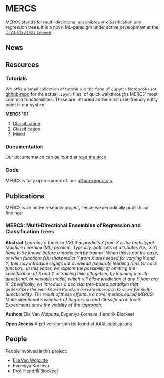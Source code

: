 # MERCS

MERCS stands for **m**ulti-directional **e**nsembles of **c**lassification and **r**egression tree**s**. It is a novel ML-paradigm under active development at the [DTAI-lab at KU Leuven](https://dtai.cs.kuleuven.be/).

## News


## Resources

### Tutorials

We offer a small collection of tutorials in the form of Jupyter Notebooks (cf. [github-repo](https://github.com/eliavw/mercs-v5/tree/master/note/tutorials) for the actual `.ipynb` files) of quick walkthroughs MERCS' most common functionalities. These are intended as the most user-friendly entry point to our system. 

**MERCS 101**
1. [Classification](tutorials/01_mercs_basics_classification.html)
2. [Classification](tutorials/02_mercs_basics_regression.html)
3. [Mixed](tutorials/03_mercs_basics_mixed.html)

### Documentation

Our documentation can be found at [read the docs](https://mercs.readthedocs.io/en/latest/#)

### Code

MERCS is fully open-source cf. our [github-repository](https://github.com/eliavw/mercs-v5/)

## Publications

MERCS is an active research project, hence we periodically publish our findings;

### MERCS: Multi-Directional Ensembles of Regression and Classification Trees

**Abstract**
*Learning a function f(X) that predicts Y from X is the archetypal Machine Learning (ML) problem. Typically, both sets of attributes (i.e., X,Y) have to be known before a model can be trained. When this is not the case, or when functions f(X) that predict Y from X are needed for varying X and Y, this may introduce significant overhead (separate learning runs for each function). In this paper, we explore the possibility of omitting the specification of X and Y at training time altogether, by learning a multi-directional, or versatile model, which will allow prediction of any Y from any X. Specifically, we introduce a decision tree-based paradigm that generalizes the well-known Random Forests approach to allow for multi-directionality. The result of these efforts is a novel method called MERCS: Multi-directional Ensembles of Regression and Classification treeS. Experiments show the viability of the approach.*

**Authors**
Elia Van Wolputte, Evgeniya Korneva, Hendrik Blockeel

**Open Access**
A pdf version can be found at [AAAI-publications](https://www.aaai.org/ocs/index.php/AAAI/AAAI18/paper/viewFile/16875/16735)

## People

People involved in this project:

* [Elia Van Wolputte](https://eliavw.github.io/)
* Evgeniya Korneva
* [Prof. Hendrik Blockeel](https://people.cs.kuleuven.be/~hendrik.blockeel/)

